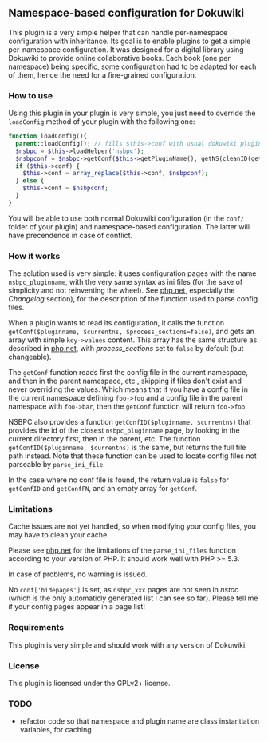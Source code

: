 ## Namespace-based configuration for Dokuwiki

This plugin is a very simple helper that can handle per-namespace configuration with inheritance. Its goal is to enable plugins to get a simple per-namespace configuration. It was designed for a digital library using Dokuwiki to provide online collaborative books. Each book (one per namespace) being specific, some configuration had to be adapted for each of them, hence the need for a fine-grained configuration.

### How to use

Using this plugin in your plugin is very simple, you just need to override the `loadConfig` method of your plugin with the following one:

```php
function loadConfig(){
  parent::loadConfig(); // fills $this->conf with usual dokuwiki plugin config 
  $nsbpc = $this->loadHelper('nsbpc');
  $nsbpconf = $nsbpc->getConf($this->getPluginName(), getNS(cleanID(getID())));
  if ($this->conf) {
    $this->conf = array_replace($this->conf, $nsbpconf);
  } else {
    $this->conf = $nsbpconf;
  }
}
```

You will be able to use both normal Dokuwiki configuration (in the `conf/` folder of your plugin) and namespace-based configuration. The latter will have precendence in case of conflict.

### How it works

The solution used is very simple: it uses configuration pages with the name `nsbpc_pluginname`, with the very same syntax as ini files (for the sake of simplicity and not reinventing the wheel). See [php.net], especially the *Changelog* section), for the description of the function used to parse config files.

When a plugin wants to read its configuration, it calls the function `getConf($pluginname, $currentns, $process_sections=false)`, and gets an array with simple `key->values` content. This array has the same structure as described in [php.net], with *process_sections* set to `false` by default (but changeable).

The `getConf` function reads first the config file in the current namespace, and then in the parent namespace, etc., skipping if files don't exist and never overriding the values. Which means that if you have a config file in the current namespace defining `foo->foo` and a config file in the parent namespace with `foo->bar`, then the `getConf` function will return `foo->foo`.

NSBPC also provides a function `getConfID($pluginname, $currentns)` that provides the id of the closest `nsbpc_pluginname` page, by looking in the current directory first, then in the parent, etc. The function `getConfID($pluginname, $currentns)` is the same, but returns the full file path instead. Note that these function can be used to locate config files not parseable by `parse_ini_file`.

In the case where no conf file is found, the return value is `false` for `getConfID` and `getConfFN`, and an empty array for `getConf`.

### Limitations

Cache issues are not yet handled, so when modifying your config files, you may
have to clean your cache.

Please see [php.net] for the limitations of the `parse_ini_files` function according to your version of PHP. It should work well with PHP >= 5.3.

In case of problems, no warning is issued.

No `conf['hidepages']` is set, as `nsbpc_xxx` pages are not seen in *nstoc* (which is the only automaticly generated list I can see so far). Please tell me if your config pages appear in a page list!

### Requirements

This plugin is very simple and should work with any version of Dokuwiki.

### License

This plugin is licensed under the GPLv2+ license.

### TODO

 - refactor code so that namespace and plugin name are class instantiation
   variables, for caching

[php.net]: http://php.net/manual/fr/function.parse-ini-file.php
